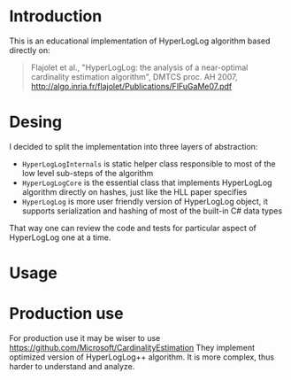# Introduction

This is an educational implementation of HyperLogLog algorithm based directly on:

>Flajolet et al., "HyperLogLog: the analysis of a near-optimal cardinality estimation algorithm", DMTCS proc. AH 2007, http://algo.inria.fr/flajolet/Publications/FlFuGaMe07.pdf

# Desing

I decided to split the implementation into three layers of abstraction:

 * `HyperLogLogInternals` is static helper class responsible to most of the low level sub-steps of the algorithm
 * `HyperLogLogCore` is the essential class that implements HyperLogLog algorithm directly on hashes, just like the HLL paper specifies
 * `HyperLogLog` is more user friendly version of HyperLogLog object, it supports serialization and hashing of most of the built-in C# data types

That way one can review the code and tests for particular aspect of HyperLogLog one at a time.

# Usage



# Production use

For production use it may be wiser to use https://github.com/Microsoft/CardinalityEstimation
They implement optimized version of HyperLogLog++ algorithm. It is more complex, thus harder to understand and analyze.
